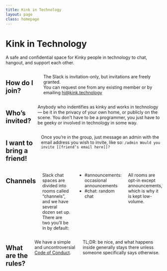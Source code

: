 ```yaml
---
title: Kink in Technology
layout: page
class: homepage
---
```


<div class="intro clearfix">
	<div class="row">
		<h1>Kink in Technology</h1>
		<p class="lead">A safe and confidential space for Kinky people in technology to chat, hangout, and support each other.</p>
	</div>
</div>

<div class="row">
	<div class="medium-6 columns">
		<h2>How do I join?</h2>
		<p>The Slack is invitation-only, but invitations are freely granted.<br>You can request one from any existing member or by emailing <a href="mailto:hi@kink.technology">hi@kink.technology</a></p>
	</div>
	<div class="medium-6 columns">
		<h2>Who&rsquo;s invited?</h2>
		<p>Anybody who indentifies as kinky and works in technology &mdash; be it in the privacy of your own home, or publicly on the scene. You don't have to be a programmer, you just have to be geeky or involved in technology in some way.</p>
	</div>
	<div class="columns hr"></div>
</div>
<div class="row">
	<div class="columns">
		<h2>I want to bring a friend!</h2>
		<p>Once you’re in the group, just message an admin with the email address you wish to invite, like so: <code>/admin Would you invite [[friend&rsquo;s email here]]?</code></p>
	</div>
	<div class="columns hr"></div>
</div>
<div class="row">
	<div class="medium-6 columns">
		<h2>Channels</h2>
		<p>Slack chat spaces are divided into rooms called &ldquo;channels&rdquo;, and we have several dozen set up. There are two you&rsquo;ll be in by default:</p>
		<ul class="no-bullets">
			<li><span class="label radius">#announcements:</span> occasional announcements</li>
			<li><span class="label radius">#chat:</span> random chat</li>
		</ul>
		<p>All rooms are opt-in except <span class="label radius">announcements</span>, which is why it is kept low-volume.</p>
	</div>
	<div class="medium-6 columns">
		<h2>What are the rules?</h2>
		<p>We have a simple and uncontroversial <a href="/coc.html">Code of Conduct</a>.</p> <p><span class="label radius">TL;DR:</span> be nice, and what happens inside generally stays there unless someone specifically says otherwise.</p>
	</div>
</div>
